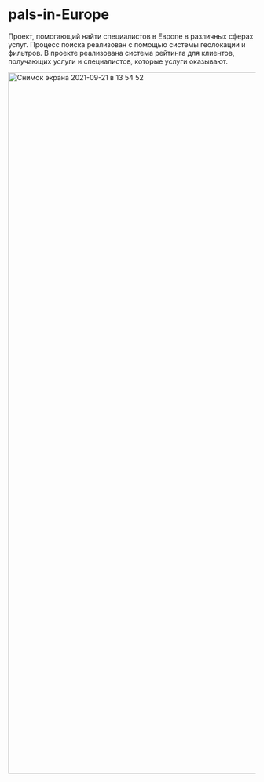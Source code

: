 # pals-in-Europe

Проект, помогающий найти специалистов в Европе в различных сферах услуг. Процесс поиска реализован с помощью системы геолокации и фильтров. В проекте реализована система рейтинга для клиентов, получающих услуги и специалистов, которые услуги оказывают.

<img width="1428" alt="Снимок экрана 2021-09-21 в 13 54 52" src="https://user-images.githubusercontent.com/68367464/134159577-19308860-81f2-40b0-8550-77f960fc4063.png">



